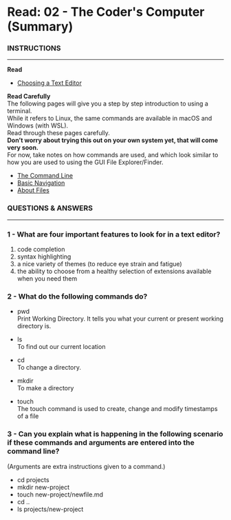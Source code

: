 # Read: 02 - The Coder's Computer (Summary)

### INSTRUCTIONS
***

**Read**  
- [Choosing a Text Editor](https://codefellows.github.io/code-102-guide/curriculum/class-02/Choosing-A-Text-Editor--The-Older-Coder.pdf)

**Read Carefully**  
The following pages will give you a step by step introduction to using a terminal.  
While it refers to Linux, the same commands are available in macOS and Windows (with WSL).  
Read through these pages carefully.  
**Don’t worry about trying this out on your own system yet, that will come very soon.**  
For now, take notes on how commands are used, and which look similar to how you are used to using the GUI File Explorer/Finder.

- [The Command Line](https://ryanstutorials.net/linuxtutorial/commandline.php)
- [Basic Navigation](https://ryanstutorials.net/linuxtutorial/navigation.php)
- [About Files](https://ryanstutorials.net/linuxtutorial/aboutfiles.php)

### QUESTIONS & ANSWERS
***

### 1 - What are four important features to look for in a text editor?

1. code completion  
2. syntax highlighting   
3. a nice variety of themes (to reduce eye strain and fatigue)  
4. the ability to choose from a healthy selection of extensions available when you need them  

### 2 - What do the following commands do?
- pwd  
    Print Working Directory. It tells you what your current or present working directory is.
    
- ls  
    To find out our current location
    
- cd  
    To change a directory.
    
- mkdir  
    To make a directory
    
- touch  
    The touch command is used to create, change and modify timestamps of a file
    
### 3 - Can you explain what is happening in the following scenario if these commands and arguments are entered into the command line?
(Arguments are extra instructions given to a command.)

- cd projects
- mkdir new-project
- touch new-project/newfile.md
- cd ..
- ls projects/new-project
    
    
